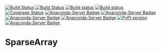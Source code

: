 [![Build Status](https://travis-ci.org/INGEOTEC/SparseArray.svg?branch=master)](https://travis-ci.org/INGEOTEC/SparseArray)
[![Build Status](https://travis-ci.org/INGEOTEC/SparseArray.svg?branch=develop)](https://travis-ci.org/INGEOTEC/SparseArray)
[![Build status](https://ci.appveyor.com/api/projects/status/4xsrgra53y48pnni?svg=true)](https://ci.appveyor.com/project/mgraffg/sparsearray)
[![Build status](https://ci.appveyor.com/api/projects/status/4xsrgra53y48pnni/branch/master?svg=true)](https://ci.appveyor.com/project/mgraffg/sparsearray/branch/master)
[![Coverage Status](https://coveralls.io/repos/github/INGEOTEC/SparseArray/badge.svg?branch=master)](https://coveralls.io/github/INGEOTEC/SparseArray?branch=master)
[![Anaconda-Server Badge](https://anaconda.org/ingeotec/sparsearray/badges/version.svg)](https://anaconda.org/ingeotec/sparsearray)
[![Anaconda-Server Badge](https://anaconda.org/ingeotec/sparsearray/badges/latest_release_date.svg)](https://anaconda.org/ingeotec/sparsearray)
[![Anaconda-Server Badge](https://anaconda.org/ingeotec/sparsearray/badges/platforms.svg)](https://anaconda.org/ingeotec/sparsearray)
[![Anaconda-Server Badge](https://anaconda.org/ingeotec/sparsearray/badges/installer/conda.svg)](https://conda.anaconda.org/ingeotec)
[![PyPI version](https://badge.fury.io/py/sparsearray.svg)](https://badge.fury.io/py/sparsearray)
[![Anaconda-Server Badge](https://anaconda.org/ingeotec/sparsearray/badges/license.svg)](https://anaconda.org/ingeotec/sparsearray)


# SparseArray 
